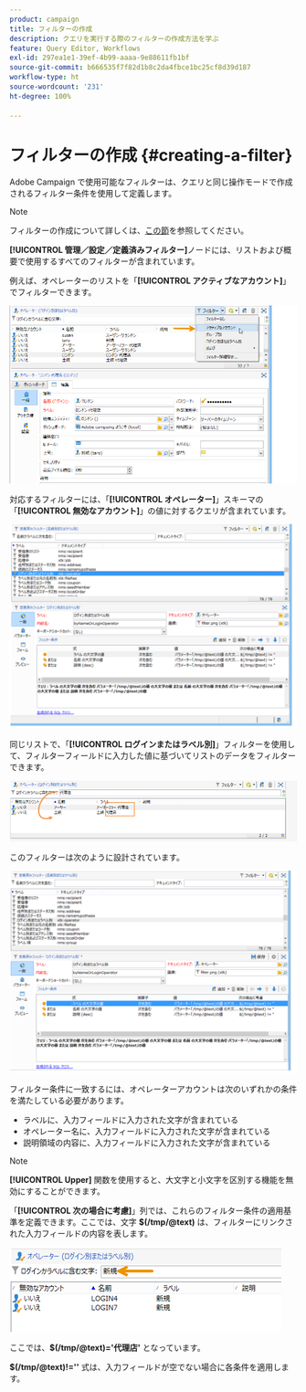 ```yaml
---
product: campaign
title: フィルターの作成
description: クエリを実行する際のフィルターの作成方法を学ぶ
feature: Query Editor, Workflows
exl-id: 297ea1e1-39ef-4b99-aaaa-9e88611fb1bf
source-git-commit: b666535f7f82d1b8c2da4fbce1bc25cf8d39d187
workflow-type: ht
source-wordcount: '231'
ht-degree: 100%

---
```


# フィルターの作成 {#creating-a-filter}



Adobe Campaign で使用可能なフィルターは、クエリと同じ操作モードで作成されるフィルター条件を使用して定義します。

>[!NOTE]
>
>フィルターの作成について詳しくは、[この節](../../platform/using/filtering-options.md)を参照してください。

**[!UICONTROL 管理／設定／定義済みフィルター]**&#x200B;ノードには、リストおよび概要で使用するすべてのフィルターが含まれています。

例えば、オペレーターのリストを「**[!UICONTROL アクティブなアカウント]**」でフィルターできます。

![](assets/query_editor_filter_sample_1.png)

対応するフィルターには、「**[!UICONTROL オペレーター]**」スキーマの「**[!UICONTROL 無効なアカウント]**」の値に対するクエリが含まれています。

![](assets/query_editor_filter_sample_2.png)

同じリストで、「**[!UICONTROL ログインまたはラベル別]**」フィルターを使用して、フィルターフィールドに入力した値に基づいてリストのデータをフィルターできます。

![](assets/query_editor_filter_sample_3.png)

このフィルターは次のように設計されています。

![](assets/query_editor_filter_sample_4.png)

フィルター条件に一致するには、オペレーターアカウントは次のいずれかの条件を満たしている必要があります。

* ラベルに、入力フィールドに入力された文字が含まれている
* オペレーター名に、入力フィールドに入力された文字が含まれている
* 説明領域の内容に、入力フィールドに入力された文字が含まれている

>[!NOTE]
>
>**[!UICONTROL Upper]** 関数を使用すると、大文字と小文字を区別する機能を無効にすることができます。

「**[!UICONTROL 次の場合に考慮]**」列では、これらのフィルター条件の適用基準を定義できます。ここでは、文字 **$(/tmp/@text)** は、フィルターにリンクされた入力フィールドの内容を表します。

![](assets/query_editor_filter_sample_5.png)

ここでは、**$(/tmp/@text)=&#39;代理店&#39;** となっています。

**$(/tmp/@text)!=&#39;&#39;** 式は、入力フィールドが空でない場合に各条件を適用します。
